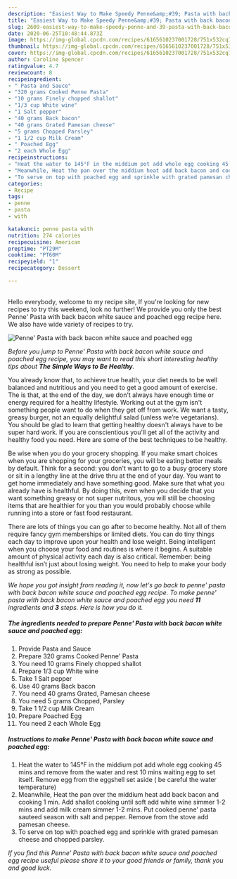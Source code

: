```yaml
---
description: "Easiest Way to Make Speedy Penne&amp;#39; Pasta with back bacon white sauce and poached egg"
title: "Easiest Way to Make Speedy Penne&amp;#39; Pasta with back bacon white sauce and poached egg"
slug: 2609-easiest-way-to-make-speedy-penne-and-39-pasta-with-back-bacon-white-sauce-and-poached-egg
date: 2020-06-25T10:48:44.873Z
image: https://img-global.cpcdn.com/recipes/6165610237001728/751x532cq70/penne-pasta-with-back-bacon-white-sauce-and-poached-egg-recipe-main-photo.jpg
thumbnail: https://img-global.cpcdn.com/recipes/6165610237001728/751x532cq70/penne-pasta-with-back-bacon-white-sauce-and-poached-egg-recipe-main-photo.jpg
cover: https://img-global.cpcdn.com/recipes/6165610237001728/751x532cq70/penne-pasta-with-back-bacon-white-sauce-and-poached-egg-recipe-main-photo.jpg
author: Caroline Spencer
ratingvalue: 4.7
reviewcount: 8
recipeingredient:
- " Pasta and Sauce"
- "320 grams Cooked Penne Pasta"
- "10 grams Finely chopped shallot"
- "1/3 cup White wine"
- "1 Salt pepper"
- "40 grams Back bacon"
- "40 grams Grated Pamesan cheese"
- "5 grams Chopped Parsley"
- "1 1/2 cup Milk Cream"
- " Poached Egg"
- "2 each Whole Egg"
recipeinstructions:
- "Heat the water to 145°F in the middium pot add whole egg cooking 45 mins and remove from the water and rest 10 mins waiting egg to set itself. Remove egg from the eggshell set aside ( be careful the water temperature)"
- "Meanwhile, Heat the pan over the middium heat add back bacon and cooking 1 min. Add shallot cooking until soft add white wine simmer 1-2 mins and add milk cream simmer 1-2 mins. Put cooked penne&#39; pasta sauteed season with salt and pepper. Remove from the stove add pamesan cheese."
- "To serve on top with poached egg and sprinkle with grated pamesan cheese and chopped parsley."
categories:
- Recipe
tags:
- penne
- pasta
- with

katakunci: penne pasta with 
nutrition: 274 calories
recipecuisine: American
preptime: "PT29M"
cooktime: "PT60M"
recipeyield: "1"
recipecategory: Dessert

---
```

<br>
Hello everybody, welcome to my recipe site, If you're looking for new recipes to try this weekend, look no further! We provide you only the best Penne&#39; Pasta with back bacon white sauce and poached egg recipe here. We also have wide variety of recipes to try.
<br>


![Penne&#39; Pasta with back bacon white sauce and poached egg](https://img-global.cpcdn.com/recipes/6165610237001728/751x532cq70/penne-pasta-with-back-bacon-white-sauce-and-poached-egg-recipe-main-photo.jpg)

<i>Before you jump to Penne&#39; Pasta with back bacon white sauce and poached egg recipe, you may want to read this short interesting healthy tips about <strong>The Simple Ways to Be Healthy</strong>.</i>

You already know that, to achieve true health, your diet needs to be well balanced and nutritious and you need to get a good amount of exercise. The  is that, at the end of the day, we don't always have enough time or energy required for a healthy lifestyle. Working out at the gym isn't something people want to do when they get off from work. We want a tasty, greasy burger, not an equally delightful salad (unless we’re vegetarians). You should be glad to learn that getting healthy doesn't always have to be super hard work. If you are conscientious you'll get all of the activity and healthy food you need. Here are some of the best techniques to be healthy.

Be wise when you do your grocery shopping. If you make smart choices when you are shopping for your groceries, you will be eating better meals by default. Think for a second: you don't want to go to a busy grocery store or sit in a lengthy line at the drive thru at the end of your day. You want to get home immediately and have something good. Make sure that what you already have is healthful. By doing this, even when you decide that you want something greasy or not super nutritous, you will still be choosing items that are healthier for you than you would probably choose while running into a store or fast food restaurant.

There are lots of things you can go after to become healthy. Not all of them require fancy gym memberships or limited diets. You can do tiny things each day to improve upon your health and lose weight. Being intelligent when you choose your food and routines is where it begins. A suitable amount of physical activity each day is also critical. Remember: being healthful isn’t just about losing weight. You need to help to make your body as strong as possible. 


<i>We hope you got insight from reading it, now let's go back to penne&#39; pasta with back bacon white sauce and poached egg recipe. To make penne&#39; pasta with back bacon white sauce and poached egg you need <strong>11</strong> ingredients and <strong>3</strong> steps. Here is how you do it.
</i>

##### The ingredients needed to prepare Penne&#39; Pasta with back bacon white sauce and poached egg:

1. Provide  Pasta and Sauce
1. Prepare 320 grams Cooked Penne&#39; Pasta
1. You need 10 grams Finely chopped shallot
1. Prepare 1/3 cup White wine
1. Take 1 Salt pepper
1. Use 40 grams Back bacon
1. You need 40 grams Grated, Pamesan cheese
1. You need 5 grams Chopped, Parsley
1. Take 1 1/2 cup Milk Cream
1. Prepare  Poached Egg
1. You need 2 each Whole Egg


##### Instructions to make Penne&#39; Pasta with back bacon white sauce and poached egg:

1. Heat the water to 145°F in the middium pot add whole egg cooking 45 mins and remove from the water and rest 10 mins waiting egg to set itself. Remove egg from the eggshell set aside ( be careful the water temperature)
1. Meanwhile, Heat the pan over the middium heat add back bacon and cooking 1 min. Add shallot cooking until soft add white wine simmer 1-2 mins and add milk cream simmer 1-2 mins. Put cooked penne&#39; pasta sauteed season with salt and pepper. Remove from the stove add pamesan cheese.
1. To serve on top with poached egg and sprinkle with grated pamesan cheese and chopped parsley.


<i>If you find this Penne&#39; Pasta with back bacon white sauce and poached egg recipe useful please share it to your good friends or family, thank you and good luck.</i>
